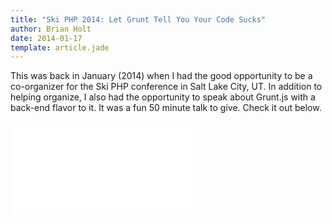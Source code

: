 ```yaml
---
title: "Ski PHP 2014: Let Grunt Tell You Your Code Sucks"
author: Brian Holt
date: 2014-01-17
template: article.jade
---
```


This was back in January (2014) when I had the good opportunity to be a co-organizer for the Ski PHP conference in Salt Lake City, UT. In addition to helping organize, I also had the opportunity to speak about Grunt.js with a back-end flavor to it. It was a fun 50 minute talk to give. Check it out below.

<span class="more"></span>

<div class="videoWrapper">
  <iframe src="//www.youtube-nocookie.com/embed/kQ-83im68aQ?rel=0" frameborder="0" allowfullscreen></iframe>
</div>